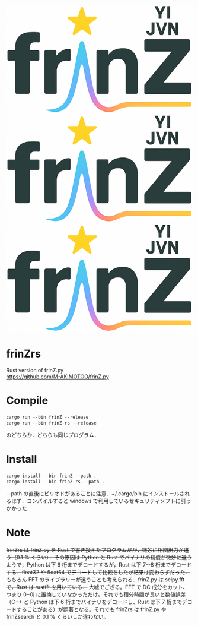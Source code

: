 ![](./src/frinZlogo.png)
<img src="./src/frinZlogo.png"> <img src="./src/frinZlogo.png">

# frinZrs
Rust version of frinZ.py  
https://github.com/M-AKIMOTOO/frinZ.py

# Compile
```
cargo run --bin frinZ --release  
cargo run --bin frinZ-rs --release
```
のどちらか．どちらも同じプログラム．

# Install  
```
cargo install --bin frinZ --path .  
cargo install --bin frinZ-rs --path .
```
--path の直後にピリオドがあることに注意．~/.cargo/bin にインストールされるはず．コンパイルすると windows で利用しているセキュリティソフトに引っかかった．

# Note
~~frinZrs は frinZ.py を Rust で書き換えたプログラムだが，微妙に相関出力が違う（0.1 % くらい）．その原因は Python と Rust でバイナリの精度が微妙に違うようで，Python は下 6 桁までデコードするが，Rust は下 7--8 桁までデコードする．float32 や float64 でデコードして比較をしたが結果は変わらずだった．もちろん FFT のライブラリーが違うことも考えられる．frinZ.py は scipy.fft で，Rust は rustfft を用いている．~~
大嘘でござる。FFT で DC 成分をカット、つまり 0+0j に置換していなかっただけ。それでも積分時間が長いと数値誤差（C++ と Python は下 6 桁までバイナリをデコードし、Rust は下 7 桁までデコードすることがある）が顕著となる。それでも frinZrs は frinZ.py や frinZsearch と 0.1 % くらいしか違わない。

